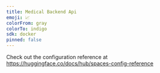 ```yaml
---
title: Medical Backend Api
emoji: 📈
colorFrom: gray
colorTo: indigo
sdk: docker
pinned: false
---
```


Check out the configuration reference at https://huggingface.co/docs/hub/spaces-config-reference
